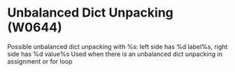 # Unbalanced Dict Unpacking (W0644)

Possible unbalanced dict unpacking with %s: left side has %d label%s,
right side has %d value%s Used when there is an unbalanced dict
unpacking in assignment or for loop
